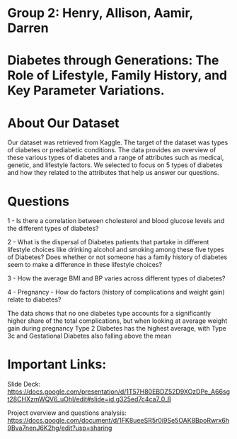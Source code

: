 # Group 2: Henry, Allison, Aamir, Darren
# Diabetes through Generations: The Role of Lifestyle, Family History, and Key Parameter Variations.

# About Our Dataset

Our dataset was retrieved from Kaggle. The target of the dataset was types of diabetes or prediabetic conditions. The data provides an overview of these various types of diabetes and a range of attributes such as medical, genetic, and lifestyle factors. We selected to focus on 5 types of diabetes and how they related to the attributes that help us answer our questions.

# Questions

1 - Is there a correlation between cholesterol and blood glucose levels and the different types of diabetes?

2 - What is the dispersal of Diabetes patients that partake in different lifestyle choices like drinking alcohol and smoking among these five types of Diabetes? Does whether or not someone has a family history of diabetes seem to make a difference in these lifestyle choices?

3 - How the average BMI and BP varies across different types of diabetes?

4 - Pregnancy - How do factors (history of complications and weight gain) relate to diabetes?

The data shows that no one diabetes type accounts for a significantly higher share of the total complications, but when looking at average weight gain during pregnancy Type 2 Diabetes has the highest average, with Type 3c and Gestational Diabetes also falling above the mean

# Important Links: 

Slide Deck: https://docs.google.com/presentation/d/1T57H80EBDZ52D9XOzDPe_A66sgt28CHXzmWQV6_uOhI/edit#slide=id.g325ed7c4ca7_0_8 

Project overview and questions analysis: https://docs.google.com/document/d/1FK8ueeSR5r0i9Se5OAK8BpoRwrx6h9Bva7nenJ6K2hg/edit?usp=sharing 
